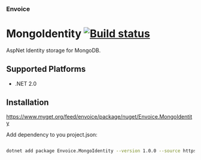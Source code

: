 ### Envoice 

# MongoIdentity [![Build status](https://ci.appveyor.com/api/projects/status/09c4fnv2ov54vpwm?svg=true)](https://ci.appveyor.com/project/christophla/conditions)

AspNet Identity storage for MongoDB.

## Supported Platforms
* .NET 2.0

## Installation

https://www.myget.org/feed/envoice/package/nuget/Envoice.MongoIdentity

Add dependency to you project.json:

``` bash

dotnet add package Envoice.MongoIdentity --version 1.0.0 --source https://www.myget.org/F/envoice/api/v3/index.json
```
